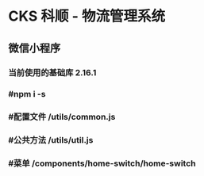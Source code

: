 # CKS 科顺 - 物流管理系统
## 微信小程序
### 当前使用的基础库 2.16.1
### #npm i -s
### #配置文件 /utils/common.js
### #公共方法 /utils/util.js
### #菜单     /components/home-switch/home-switch
